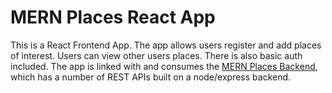 # MERN Places React App

This is a React Frontend App. The app allows users register and add places of interest. Users can view other users places. There is also basic auth included. The app is linked with and consumes the [MERN Places Backend](https://github.com/barryrlmurphy/mern-places-backend), which has a number of REST APIs built on a node/express backend.
